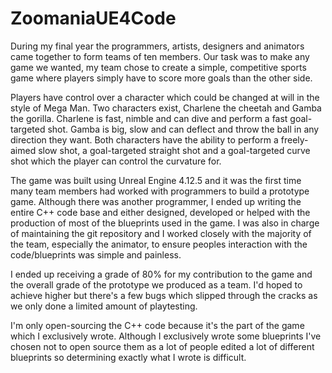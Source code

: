 # ZoomaniaUE4Code
During my final year the programmers, artists, designers and animators came together to form teams of ten members. Our task was to make any game we wanted, my team chose to create a simple, competitive sports game where players simply have to score more goals than the other side.

Players have control over a character which could be changed at will in the style of Mega Man. Two characters exist, Charlene the cheetah and Gamba the gorilla. Charlene is fast, nimble and can dive and perform a fast goal-targeted shot. Gamba is big, slow and can deflect and throw the ball in any direction they want. Both characters have the ability to perform a freely-aimed slow shot, a goal-targeted straight shot and a goal-targeted curve shot which the player can control the curvature for.

The game was built using Unreal Engine 4.12.5 and it was the first time many team members had worked with programmers to build a prototype game. Although there was another programmer, I ended up writing the entire C++ code base and either designed, developed or helped with the production of most of the blueprints used in the game. I was also in charge of maintaining the git repository and I worked closely with the majority of the team, especially the animator, to ensure peoples interaction with the code/blueprints was simple and painless.

I ended up receiving a grade of 80% for my contribution to the game and the overall grade of the prototype we produced as a team. I'd hoped to achieve higher but there's a few bugs which slipped through the cracks as we only done a limited amount of playtesting.

I'm only open-sourcing the C++ code because it's the part of the game which I exclusively wrote. Although I exclusively wrote some blueprints I've chosen not to open source them as a lot of people edited a lot of different blueprints so determining exactly what I wrote is difficult.
